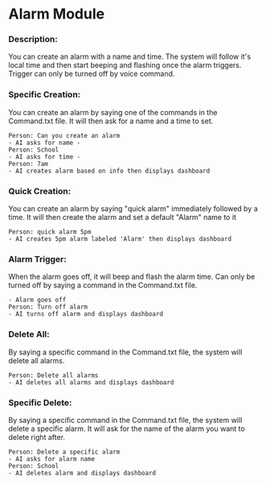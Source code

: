 # Alarm Module

### Description:
You can create an alarm with a name and time. The system will follow it's local time and then start beeping and flashing once the alarm triggers.
Trigger can only be turned off by voice command.
### Specific Creation:
You can create an alarm by saying one of the commands in the Command.txt file. It will then ask for a name and a time to set.
```
Person: Can you create an alarm
- AI asks for name -
Person: School
- AI asks for time -
Person: 7am
- AI creates alarm based on info then displays dashboard
```
### Quick Creation:
You can create an alarm by saying "quick alarm" immediately followed by a time. It will then create the alarm and set a default "Alarm" name to it
```
Person: quick alarm 5pm
- AI creates 5pm alarm labeled 'Alarm' then displays dashboard
```
### Alarm Trigger:
When the alarm goes off, it will beep and flash the alarm time. Can only be turned off by saying a command in the Command.txt file.
```
- Alarm goes off
Person: Turn off alarm
- AI turns off alarm and displays dashboard
```
### Delete All:
By saying a specific command in the Command.txt file, the system will delete all alarms.
```
Person: Delete all alarms
- AI deletes all alarms and displays dashboard
```
### Specific Delete:
By saying a specific command in the Command.txt file, the system will delete a specific alarm. It will ask for the name of the alarm you want to delete right after.
```
Person: Delete a specific alarm
- AI asks for alarm name
Person: School
- AI deletes alarm and displays dashboard
```
